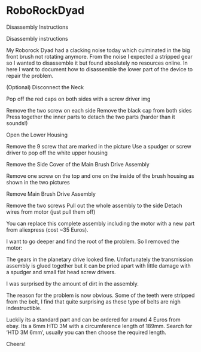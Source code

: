 # RoboRockDyad
Disassembly Instructions

Disassembly instructions

My Roborock Dyad had a clacking noise today which culminated in the big front brush not rotating anymore. From the noise I expected a stripped gear so I wanted to disassemble it but found absolutely no resources online. In here I want to document how to disassemble the lower part of the device to repair the problem.

(Optional) Disconnect the Neck

Pop off the red caps on both sides with a screw driver
img


Remove the two screw on each side
Remove the black cap from both sides
Press together the inner parts to detach the two parts (harder than it sounds!)

Open the Lower Housing

Remove the 9 screw that are marked in the picture
Use a spudger or screw driver to pop off the white upper housing

Remove the Side Cover of the Main Brush Drive Assembly

Remove one screw on the top and one on the inside of the brush housing as shown in the two pictures

Remove Main Brush Drive Assembly

Remove the two screws
Pull out the whole assembly to the side
Detach wires from motor (just pull them off)

You can replace this complete assembly including the motor with a new part from aliexpress (cost ~35 Euros).

I want to go deeper and find the root of the problem. So I removed the motor:

The gears in the planetary drive looked fine. Unfortunately the transmission assembly is glued together but it can be pried apart with little damage with a spudger and small flat head screw drivers.

I was surprised by the amount of dirt in the assembly.

The reason for the problem is now obvious. Some of the teeth were stripped from the belt, I find that quite surprising as these type of belts are nigh indestructible. 

Luckily its a standard part and can be ordered for around 4 Euros from ebay. Its a 6mm HTD 3M with a circumference length of 189mm. Search for ‘HTD 3M 6mm’, usually you can then choose the required length.

Cheers!

